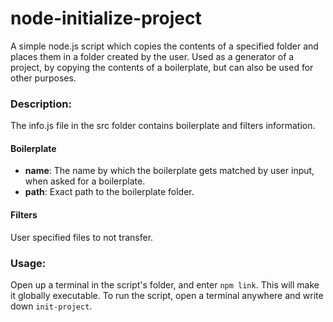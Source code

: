 # node-initialize-project
A simple node.js script which copies the contents of a specified folder and places them in a folder created by the user.
Used as a generator of a project, by copying the contents of a boilerplate, but can also be used for other purposes.

### Description:
The info.js file in the src folder contains boilerplate and filters information.
#### Boilerplate
- **name**: The name by which the boilerplate gets matched by user input, when asked for a boilerplate.
- **path**: Exact path to the boilerplate folder.
#### Filters
User specified files to not transfer.

### Usage:
Open up a terminal in the script's folder, and enter ```npm link```. This will make it globally executable.
To run the script, open a terminal anywhere and write down ```init-project```.
